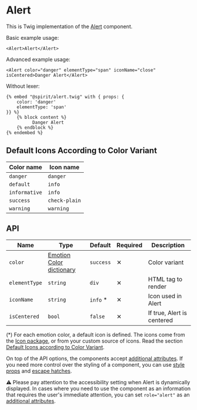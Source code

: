 # Alert

This is Twig implementation of the [Alert][alert] component.

Basic example usage:

```twig
<Alert>Alert</Alert>
```

Advanced example usage:

```twig
<Alert color="danger" elementType="span" iconName="close" isCentered>Danger Alert</Alert>
```

Without lexer:

```twig
{% embed "@spirit/alert.twig" with { props: {
    color: 'danger'
    elementType: 'span'
}} %}
    {% block content %}
          Danger Alert
    {% endblock %}
{% endembed %}
```

## Default Icons According to Color Variant

| Color name    | Icon name     |
| ------------- | ------------- |
| `danger`      | `danger`      |
| `default`     | `info`        |
| `informative` | `info`        |
| `success`     | `check-plain` |
| `warning`     | `warning`     |

## API

| Name          | Type                                         | Default   | Required | Description                |
| ------------- | -------------------------------------------- | --------- | -------- | -------------------------- |
| `color`       | [Emotion Color dictionary][dictionary-color] | `success` | ✕        | Color variant              |
| `elementType` | `string`                                     | `div`     | ✕        | HTML tag to render         |
| `iconName`    | `string`                                     | `info` \* | ✕        | Icon used in Alert         |
| `isCentered`  | `bool`                                       | `false`   | ✕        | If true, Alert is centered |

(\*) For each emotion color, a default icon is defined.
The icons come from the [Icon package][icon-package], or from your custom source of icons.
Read the section [Default Icons according to Color Variant](#default-icons-according-to-color-variant).

On top of the API options, the components accept [additional attributes][readme-additional-attributes].
If you need more control over the styling of a component, you can use [style props][readme-style-props]
and [escape hatches][readme-escape-hatches].

⚠️ Please pay attention to the accessibility setting when Alert is dynamically displayed. In cases where you need to use the component as an information that requires the user's immediate attention,
you can set `role="alert"` as an [additional attributes][readme-additional-attributes].

[alert]: https://github.com/lmc-eu/spirit-design-system/tree/main/packages/web/src/scss/components/Alert
[dictionary-color]: https://github.com/lmc-eu/spirit-design-system/tree/main/docs/DICTIONARIES.md#color
[icon-package]: https://github.com/lmc-eu/spirit-design-system/tree/main/packages/icons
[readme-additional-attributes]: https://github.com/lmc-eu/spirit-design-system/blob/main/packages/web-twig/README.md#additional-attributes
[readme-style-props]: https://github.com/lmc-eu/spirit-design-system/blob/main/packages/web-twig/README.md#style-props
[readme-escape-hatches]: https://github.com/lmc-eu/spirit-design-system/blob/main/packages/web-twig/README.md#escape-hatches
